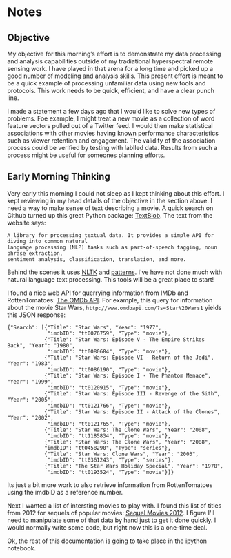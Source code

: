 Notes
=====

Objective
---------

My objective for this morning’s effort is to demonstrate my data processing and analysis
capabilities outside of my tradiational hyperspectral remote sensing work.  I have played in that
arena for a long time and picked up a good number of modeling and analysis skills.  This present
effort is meant to be a quick example of processing unfamiliar data using new tools and protocols.
This work needs to be quick, efficient, and have a clear punch line.

I made a statement a few days ago that I would like to solve new types of problems.  Foe example, I
might treat a new movie as a collection of word feature vectors pulled out of a Twitter feed.  I
would then make statistical associations with other movies having known performance characteristics
such as viewer retention and engagement.  The validity of the association process could be verified
by testing with lablled data.  Results from such a process might be useful for someones planning
efforts.

Early Morning Thinking
----------------------

Very early this morning I could not sleep as I kept thinking about this effort.  I kept reviewing
in my head details of the objective in the section above.  I need a way to make sense of text
describing a movie.  A quick search on Github turned up this great Python package:
[TextBlob](https://github.com/sloria/TextBlob).  The text from the website says:

    A library for processing textual data. It provides a simple API for diving into common natural
    language processing (NLP) tasks such as part-of-speech tagging, noun phrase extraction,
    sentiment analysis, classification, translation, and more.

Behind the scenes it uses [NLTK](http://www.nltk.org/) and
[patterns](http://www.clips.ua.ac.be/pages/pattern-en).  I've have not done much with natural
language text processing.  This tools will be a great place to start!

I found a nice web API for querrying information from IMDb and RottenTomatoes:
[The OMDb API](http://www.omdbapi.com/).  For example, this query for information about the movie
Star Wars, `http://www.omdbapi.com/?s=Star%20Wars1` yields this JSON response:

    {"Search": [{"Title": "Star Wars", "Year": "1977",
                 "imdbID": "tt0076759", "Type": "movie"},
                {"Title": "Star Wars: Episode V - The Empire Strikes Back", "Year": "1980",
                 "imdbID": "tt0080684", "Type": "movie"},
                {"Title": "Star Wars: Episode VI - Return of the Jedi", "Year": "1983",
                 "imdbID": "tt0086190", "Type": "movie"},
                {"Title": "Star Wars: Episode I - The Phantom Menace", "Year": "1999",
                 "imdbID": "tt0120915", "Type": "movie"},
                {"Title": "Star Wars: Episode III - Revenge of the Sith", "Year": "2005",
                 "imdbID": "tt0121766", "Type": "movie"},
                {"Title": "Star Wars: Episode II - Attack of the Clones", "Year": "2002",
                 "imdbID": "tt0121765", "Type": "movie"},
                {"Title": "Star Wars: The Clone Wars", "Year": "2008",
                 "imdbID": "tt1185834", "Type": "movie"},
                {"Title": "Star Wars: The Clone Wars", "Year": "2008",
                "imdbID": "tt0458290", "Type": "series"},
                {"Title": "Star Wars: Clone Wars", "Year": "2003",
                 "imdbID": "tt0361243", "Type": "series"},
                {"Title": "The Star Wars Holiday Special", "Year": "1978",
                 "imdbID": "tt0193524", "Type": "movie"}]}

Its just a bit more work to also retrieve information from RottenTomatoes using the imdbID as a
reference number.

Next I wanted a list of intersting movies to play with.  I found this list of titles from 2012 for
sequels of popular movies: [Sequel Movies 2012](http://www.movieinsider.com/movies/sequel/2012).  I
figure I'll need to manipulate some of that data by hand just to get it done quickly.  I would
normally write some code, but right now this is a one-time deal.

Ok, the rest of this documentation is going to take place in the ipython notebook.
